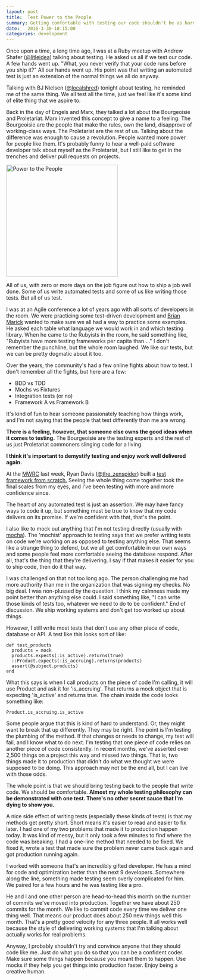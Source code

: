 ```yaml
---
layout: post
title:  Test Power to the People
summary: Getting comfortable with testing our code shouldn't be as hard as it is.
date:   2016-3-30-18:15:00
categories: development
---
```


Once upon a time, a long time ago, I was at a Ruby meetup with Andrew Shafer ([@litleidea](https://twitter.com/littleidea)) talking about testing.  He asked us all if we test our code.  A few hands went up.  "What, you never verify that your code runs before you ship it?"  All our hands went up.  His point was that writing an automated test is just an extension of the normal things we all do anyway.

Talking with BJ Nielsen ([@localshred](https://twitter.com/localshred)) tonight about testing, he reminded me of the same thing.  We all test all the time, just we feel like it's some kind of elite thing that we aspire to.

Back in the day of Engels and Marx, they talked a lot about the Bourgeoisie and Proletariat.  Marx invented this concept to give a name to a feeling.  The Bourgeoisie are the people that make the rules, own the land, disapprove of working-class ways.  The Proletariat are the rest of us.  Talking about the difference was enough to cause a revolution.  People wanted more power for people like them.  It's probably funny to hear a well-paid software developer talk about myself as the Proletariat, but I still like to get in the trenches and deliver pull requests on projects.

<img src="http://i.imgur.com/ps99Oqp.png" alt="Power to the People" height="300">

All of us, with zero or more days on the job figure out how to ship a job well done.  Some of us write automated tests and some of us like writing those tests.  But all of us test.

I was at an Agile conference a lot of years ago with all sorts of developers in the room.  We were practicing some test-driven development and [Brian Marick](http://www.exampler.com/testing-com/) wanted to make sure we all had a way to practice some examples.  He asked each table what language we would work in and which testing library.  When he came to the Rubyists in the room, he said something like, "Rubyists have more testing frameworks per capita than...."  I don't remember the punchline, but the whole room laughed.  We like our tests, but we can be pretty dogmatic about it too.

Over the years, the community's had a few online fights about how to test.  I don't remember all the fights, but here are a few:

* BDD vs TDD
* Mochs vs Fixtures
* Integration tests (or no)
* Framework A vs Framework B

It's kind of fun to hear someone passionately teaching how things work, and I'm not saying that the people that test differently than me are wrong.

**There is a feeling, however, that someone else owns the good ideas when it comes to testing.**  The Bourgeoisie are the testing experts and the rest of us just Proletariat commoners slinging code for a living.

**I think it's important to demystify testing and enjoy work well delivered again.**

At the [MWRC](http://mtnwestrubyconf.org/) last week, Ryan Davis ([@the_zenspider](https://twitter.com/the_zenspider)) built a [test framework from scratch.](http://www.zenspider.com/presentations/2016-mwrc.html)  Seeing the whole thing come together took the final scales from my eyes, and I've been testing with more and more confidence since.

The heart of any automated test is just an assertion.  We may have fancy ways to code it up, but something must be true to know that my code delivers on its promise.  If we're confident with that, that's the point.

I also like to mock out anything that I'm not testing directly (usually with [mocha](http://gofreerange.com/mocha/docs/)).  The 'mochist' approach to testing says that we prefer writing tests on code we're working on as opposed to testing anything else.  That seems like a strange thing to defend, but we all get comfortable in our own ways and some people feel more comfortable seeing the database respond.  After all, that's the thing that they're delivering.  I say if that makes it easier for you to ship code, then do it that way.

I was challenged on that not too long ago.  The person challenging me had more authority than me in the organization that was signing my checks.  No big deal.  I was non-plussed by the question. I think my calmness made my point better than anything else could.  I said something like, "I can write those kinds of tests too, whatever we need to do to be confident."  End of discussion.  We ship working systems and don't get too worked up about things.

However, I still write most tests that don't use any other piece of code, database or API.  A test like this looks sort of like:

    def test_products
      products = mock
      products.expects(:is_active).returns(true)
      ::Product.expects(:is_accruing).returns(products)
      assert(@subject.products)
    end

What this says is when I call products on the piece of code I'm calling, it will use Product and ask it for 'is_accruing'.  That returns a mock object that is expecting 'is_active' and returns true.  The chain inside the code looks something like:

    Product.is_accruing.is_active

Some people argue that this is kind of hard to understand.  Or, they might want to break that up differently.  They may be right.  The point is I'm testing the plumbing of the method.  If that changes or needs to change, my test will fail, and I know what to do next.  I'm testing that one piece of code relies on another piece of code consistently.  In recent months, we've asserted over 2,500 things on a project this way and missed two things.  That is, two things made it to production that didn't do what we thought we were supposed to be doing.  This approach may not be the end all, but I can live with those odds.

The whole point is that we should bring testing back to the people that write code.  We should be comfortable.  **Almost my whole testing philosophy can be demonstrated with one test.  There's no other secret sauce that I'm dying to show you.**

A nice side effect of writing tests (especially these kinds of tests) is that my methods get pretty short.  Short means it's easier to read and easier to fix later.  I had one of my two problems that made it to production happen today.  It was kind of messy, but it only took a few minutes to find where the code was breaking.  I had a one-line method that needed to be fixed.  We fixed it, wrote a test that made sure the problem never came back again and got production running again.

I worked with someone that's an incredibly gifted developer.  He has a mind for code and optimization better than the next 9 developers.  Somewhere along the line, something made testing seem overly complicated for him.  We paired for a few hours and he was testing like a pro.

He and I and one other person are head-to-head this month on the number of commits we've moved into production.  Together we have about 250 commits for the month.  We like to commit code every time we deliver one thing well.  That means our product does about 250 new things well this month.  That's a pretty good velocity for any three people.  It all works well because the style of delivering working systems that I'm talking about actually works for real problems.

Anyway, I probably shouldn't try and convince anyone that they should code like me.  Just do what you do so that you can be a confident coder.  Make sure some things happen because you meant them to happen.  Use mocks if they help you get things into production faster.  Enjoy being a creative human.